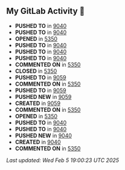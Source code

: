 ## My GitLab Activity 🚀
- **PUSHED TO** in [9040](https://zivgitlab.uni-muenster.de/projects/9040)
- **PUSHED TO** in [9040](https://zivgitlab.uni-muenster.de/projects/9040)
- **OPENED** in [5350](https://zivgitlab.uni-muenster.de/projects/5350)
- **PUSHED TO** in [9040](https://zivgitlab.uni-muenster.de/projects/9040)
- **PUSHED TO** in [9040](https://zivgitlab.uni-muenster.de/projects/9040)
- **PUSHED TO** in [9040](https://zivgitlab.uni-muenster.de/projects/9040)
- **COMMENTED ON** in [5350](https://zivgitlab.uni-muenster.de/projects/5350)
- **CLOSED** in [5350](https://zivgitlab.uni-muenster.de/projects/5350)
- **PUSHED TO** in [9059](https://zivgitlab.uni-muenster.de/projects/9059)
- **COMMENTED ON** in [5350](https://zivgitlab.uni-muenster.de/projects/5350)
- **PUSHED TO** in [9059](https://zivgitlab.uni-muenster.de/projects/9059)
- **PUSHED NEW** in [9059](https://zivgitlab.uni-muenster.de/projects/9059)
- **CREATED** in [9059](https://zivgitlab.uni-muenster.de/projects/9059)
- **COMMENTED ON** in [5350](https://zivgitlab.uni-muenster.de/projects/5350)
- **OPENED** in [5350](https://zivgitlab.uni-muenster.de/projects/5350)
- **PUSHED TO** in [9040](https://zivgitlab.uni-muenster.de/projects/9040)
- **PUSHED TO** in [9040](https://zivgitlab.uni-muenster.de/projects/9040)
- **PUSHED NEW** in [9040](https://zivgitlab.uni-muenster.de/projects/9040)
- **CREATED** in [9040](https://zivgitlab.uni-muenster.de/projects/9040)
- **COMMENTED ON** in [5350](https://zivgitlab.uni-muenster.de/projects/5350)

_Last updated: Wed Feb  5 19:00:23 UTC 2025_

